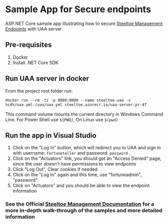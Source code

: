 ﻿# Sample App for Secure endpoints

ASP.NET Core sample app illustrating how to secure [Steeltoe Management Endpoints](https://github.com/SteeltoeOSS/Management) with UAA server.  

## Pre-requisites

1. Docker
2. Install .NET Core SDK

## Run UAA server in docker

From the project root folder run:

 ``` shell
 docker run --rm -ti -p 8080:8080 --name steeltoe-uaa -v %cd%/uaa.yml:/uaa/uaa.yml steeltoe.azurecr.io/uaa-server:pr-47
  ```

 This command volume mounts the current directory in Windows Command Line. For Power Shell use `${PWD}`, On Linux use `$(pwd)`

## Run the app in Visual Studio

1. Click on the "Log In" button, which will redirect you to UAA and sign in with username: `fortuneteller` and password: `password` .
2. Click on the "Actuators" link, you should get an "Access Denied" page, since the user doesn't have permissions to view endpoints
3. Click "Log Out", Clear cookies if needed
4. Click on the "Log In" again and this time, use "fortuneadmin", "password"
5. Click on "Actuators" and you should be able to view the endpoint information

### See the Official [Steeltoe Management Documentation](https://steeltoe.io/docs/steeltoe-management) for a more in-depth walk-through of the samples and more detailed information
